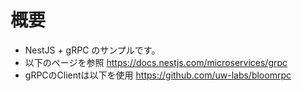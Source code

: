 # 概要

- NestJS + gRPC のサンプルです。
- 以下のページを参照
https://docs.nestjs.com/microservices/grpc
- gRPCのClientは以下を使用
https://github.com/uw-labs/bloomrpc
